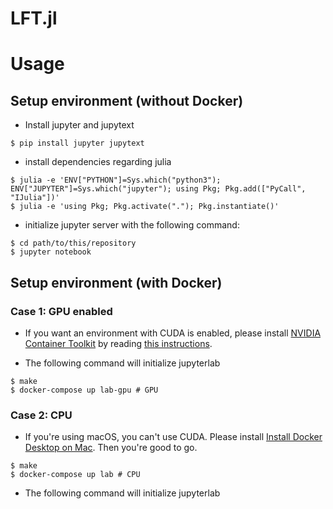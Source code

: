 # LFT.jl

# Usage

## Setup environment (without Docker)

- Install jupyter and jupytext

```console
$ pip install jupyter jupytext
```

- install dependencies regarding julia

```console
$ julia -e 'ENV["PYTHON"]=Sys.which("python3"); ENV["JUPYTER"]=Sys.which("jupyter"); using Pkg; Pkg.add(["PyCall", "IJulia"])'
$ julia -e 'using Pkg; Pkg.activate("."); Pkg.instantiate()'
```

- initialize jupyter server with the following command:

```console
$ cd path/to/this/repository
$ jupyter notebook
```

## Setup environment (with Docker)


### Case 1: GPU enabled

- If you want an environment with CUDA is enabled, please install [NVIDIA Container Toolkit](https://github.com/NVIDIA/nvidia-docker) by reading [this instructions](https://docs.nvidia.com/datacenter/cloud-native/container-toolkit/install-guide.html).

- The following command will initialize jupyterlab

```console
$ make
$ docker-compose up lab-gpu # GPU
```

### Case 2: CPU

- If you're using macOS, you can't use CUDA. Please install [Install Docker Desktop on Mac](https://docs.docker.com/desktop/mac/install/). Then you're good to go.

```console
$ make
$ docker-compose up lab # CPU
```

- The following command will initialize jupyterlab
